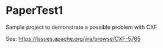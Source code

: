 PaperTest1
==========

Sample project to demonstrate a possible problem with CXF


See: https://issues.apache.org/jira/browse/CXF-5765
